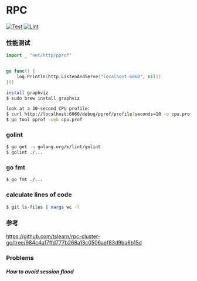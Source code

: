 # RPC
[![Test](https://github.com/rpccloud/rpc/workflows/Test/badge.svg)](https://github.com/rpccloud/rpc/actions?query=workflow%3ATest)
[![Lint](https://github.com/rpccloud/rpc/workflows/Lint/badge.svg)](https://github.com/rpccloud/rpc/actions?query=workflow%3ALint)


### 性能测试
```go
import _ "net/http/pprof"


go func() {
	log.Println(http.ListenAndServe("localhost:6060", nil))
}()
```

```bash
install graphviz
$ sudo brew install graphviz

look at a 30-second CPU profile:
$ curl http://localhost:6060/debug/pprof/profile?seconds=10 -o cpu.prof
$ go tool pprof -web cpu.prof
```


### golint
```bash
$ go get -u golang.org/x/lint/golint
$ golint ./...
```

### go fmt
```bash
$ go fmt ./...
```

### calculate lines of code
```bash
$ git ls-files | xargs wc -l
```

### 参考
https://github.com/tslearn/rpc-cluster-go/tree/984c4a17ffd777b268a13c0506aef83d9ba6b15d

### Problems
##### How to avoid session flood
